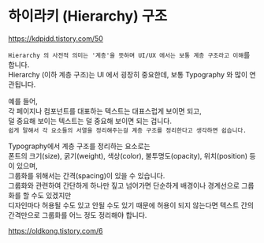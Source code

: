 # 하이라키 (Hierarchy) 구조

https://kdpidd.tistory.com/50

`Hierarchy 의 사전적 의미는 '계층'을 뜻하며 UI/UX 에서는 보통 계층 구조라고 이해`를 합니다.  
Hierarchy (이하 계층 구조)는 UI 에서 굉장히 중요한데, 보통 Typography 와 많이 연관됩니다.

예를 들어,  
각 페이지나 컴포넌트를 대표하는 텍스트는 대표스럽게 보이면 되고,  
덜 중요해 보이는 텍스트는 덜 중요해 보이면 되는 겁니다.  
`쉽게 말해서 각 요소들의 서열을 정리해주는걸 계층 구조를 정리한다고 생각하면 쉽습니다.`

Typography에서 계층 구조를 정리하는 요소로는  
폰트의 크기(size), 굵기(weight), 색상(color), 불투명도(opacity), 위치(position) 등이 있으며,  
그룹화를 위해서는 간격(spacing)이 있을 수 있습니다.  
그룹화와 관련하여 간단하게 하나만 짚고 넘어가면 단순하게 배경이나 경계선으로 그룹화를 할 수도 있겠지만  
디자인마다 허용될 수도 있고 안될 수도 있기 때문에 허용이 되지 않는다면 텍스트 간의 간격만으로 그룹화를 어느 정도 정리해야 합니다.

https://oldkong.tistory.com/6
